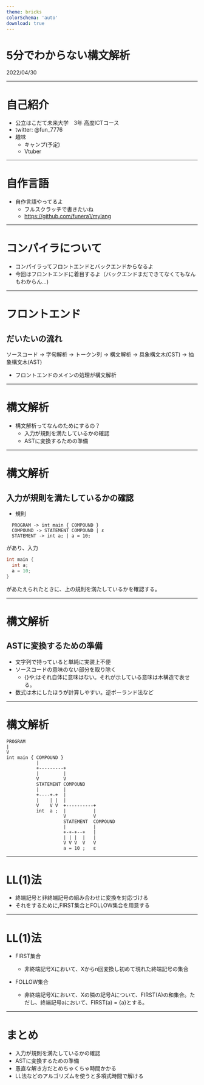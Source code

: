 ```yaml
---
theme: bricks
colorSchema: 'auto'
download: true
---
```


# 5分でわからない構文解析
2022/04/30

---

# 自己紹介
- 公立はこだて未来大学　3年 高度ICTコース
- twitter: @fun_7776
- 趣味
  - キャンプ(予定)
  - Vtuber

---

# 自作言語
- 自作言語やってるよ
  - フルスクラッチで書きたいね
  - https://github.com/funera1/mylang

--- 

# コンパイラについて
- コンパイラってフロントエンドとバックエンドからなるよ
- 今回はフロントエンドに着目するよ（バックエンドまだできてなくてもなんもわからん...)

---

# フロントエンド
## だいたいの流れ
ソースコード -> 字句解析 -> トークン列 -> 構文解析 -> 具象構文木(CST) -> 抽象構文木(AST)
- フロントエンドのメインの処理が構文解析

---

# 構文解析
- 構文解析ってなんのためにするの？
  - 入力が規則を満たしているかの確認
  - ASTに変換するための準備

--- 

# 構文解析
## 入力が規則を満たしているかの確認

- 規則
```
  PROGRAM -> int main { COMPOUND }
  COMPOUND -> STATEMENT COMPOUND | ε
  STATEMENT -> int a; | a = 10;
```

があり、入力
```c
int main {
  int a;
  a = 10;
}
```
があたえられたときに、上の規則を満たしているかを確認する。

---

# 構文解析
## ASTに変換するための準備
- 文字列で持っていると単純に実装上不便
- ソースコードの意味のない部分を取り除く
  - {}や;はそれ自体に意味はない。それが示している意味は木構造で表せる。
- 数式は木にしたほうが計算しやすい。逆ポーランド法など

---

# 構文解析
```
PROGRAM
|
V
int main { COMPOUND }
           |
           +---------+
           |         |
           V         V
           STATEMENT COMPOUND
           |         |
           +----+-+  |
           |    | |  |
           V    V V  +----------+
           int  a ;  |          |
                     V          V
                     STATEMENT  COMPOUND
                     |          |
                     +-+-+--+   |
                     | | |  |   |
                     V V V  V   V
                     a = 10 ;   ε
```

---

# LL(1)法
- 終端記号と非終端記号の組み合わせに変換を対応づける
- それをするために,FIRST集合とFOLLOW集合を用意する

---

# LL(1)法
- FIRST集合
  - 非終端記号Xにおいて、Xからn回変換し初めて現れた終端記号の集合

- FOLLOW集合
  - 非終端記号Xにおいて、Xの隣の記号Aについて、FIRST(A)の和集合。ただし、終端記号aにおいて、FIRST(a) = {a}とする。

---

# まとめ
- 入力が規則を満たしているかの確認
- ASTに変換するための準備
- 愚直な解き方だとめちゃくちゃ時間かかる
- LL法などのアルゴリズムを使うと多項式時間で解ける